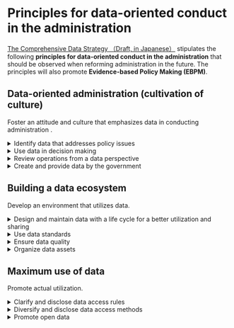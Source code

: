 # Principles for data-oriented conduct in the administration
[The Comprehensive Data Strategy （Draft, in Japanese）](https://www.kantei.go.jp/jp/singi/it2/dgov/data_strategy_tf/dai7/siryou8-2.pdf)
stipulates the following **principles for data-oriented conduct in the administration**
that should be observed when reforming administration in the future.
The principles will also promote **Evidence-based Policy Making (EBPM)**.

## Data-oriented administration (cultivation of culture)
Foster an attitude and culture that emphasizes data in conducting administration .
<details><summary>Identify data that addresses policy issues</summary>
Clarify and excavate data to clarify policy issues.
</details>
<details><summary>Use data in decision making</summary>
Make objective decisions based on data. 
In addition, we will monitor and verify policies based on data, 
which will lead to policy improvement.
</details>
<details><summary>Review operations from a data perspective</summary>
A drastic review of the work done on paper, etc. from the perspective of data.
</details>
<details><summary>Create and provide data by the government</summary>
Actively prepare data that contributes to society and disclose it to the extent necessary.
</details>

## Building a data ecosystem
Develop an environment that utilizes data.
<details><summary>Design and maintain data with a life cycle
for a better utilization and sharing</summary>
Design to enable data utilization, sharing, and external collaboration, and prepare data that is easy to use later.
</details>
<details><summary>Use data standards</summary>
Use standards as much as possible for data.
</details>
<details><summary>Ensure data quality</summary>
Ensure data quality by performing input, intermediate processing, and verification that are unlikely to contain data errors.
</details>
<details><summary>Organize data assets</summary>
Organize the data assets owned by a organization so that it can draw out the value of that data.
</details>

## Maximum use of data
Promote actual utilization.
<details><summary>Clarify and disclose data access rules</summary>
Clarify and publish rules to make data easier to access.
</details>
<details><summary>Diversify and disclose data access methods</summary>
Diversify data access methods so that they can be used in various ways.
</details>
<details><summary>Promote open data</summary>
In principle, data should be open where possible, to bring out the value of the data.
</details>
